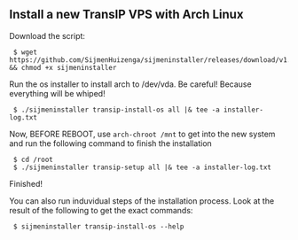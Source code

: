 ## Install a new TransIP VPS with Arch Linux

Download the script:
```
 $ wget https://github.com/SijmenHuizenga/sijmeninstaller/releases/download/v1.0/sijmeninstaller && chmod +x sijmeninstaller
```

Run the os installer to install arch to /dev/vda. Be careful! Because everything will be whiped!
```
 $ ./sijmeninstaller transip-install-os all |& tee -a installer-log.txt
```

Now, BEFORE REBOOT, use `arch-chroot /mnt` to get into the new system and run the following command to finish the installation
```
 $ cd /root
 $ ./sijmeninstaller transip-setup all |& tee -a installer-log.txt
```

Finished!

You can also run induvidual steps of the installation process. Look at the result of the following to get the exact commands:
```
 $ sijmeninstaller transip-install-os --help
```